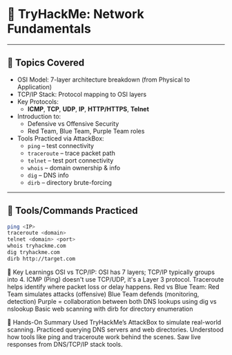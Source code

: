 # 🧠 TryHackMe: Network Fundamentals

---

## 📌 Topics Covered

- OSI Model: 7-layer architecture breakdown (from Physical to Application)
- TCP/IP Stack: Protocol mapping to OSI layers
- Key Protocols:
  - **ICMP**, **TCP**, **UDP**, **IP**, **HTTP/HTTPS**, **Telnet**
- Introduction to:
  - Defensive vs Offensive Security
  - Red Team, Blue Team, Purple Team roles
- Tools Practiced via AttackBox:
  - `ping` – test connectivity
  - `traceroute` – trace packet path
  - `telnet` – test port connectivity
  - `whois` – domain ownership & info
  - `dig` – DNS info
  - `dirb` – directory brute-forcing

---

## 🔧 Tools/Commands Practiced

```bash
ping <IP>
traceroute <domain>
telnet <domain> <port>
whois tryhackme.com
dig tryhackme.com
dirb http://target.com
```
 🧠 Key Learnings
  OSI vs TCP/IP: OSI has 7 layers; TCP/IP typically groups into 4.
  ICMP (Ping) doesn't use TCP/UDP, it's a Layer 3 protocol.
  Traceroute helps identify where packet loss or delay happens.
  Red vs Blue Team:
    Red Team simulates attacks (offensive)
    Blue Team defends (monitoring, detection)
    Purple = collaboration between both
  DNS lookups using dig vs nslookup
  Basic web scanning with dirb for directory enumeration


  
🧪 Hands-On Summary
  Used TryHackMe’s AttackBox to simulate real-world scanning.
  Practiced querying DNS servers and web directories.
  Understood how tools like ping and traceroute work behind the scenes.
  Saw live responses from DNS/TCP/IP stack tools.
